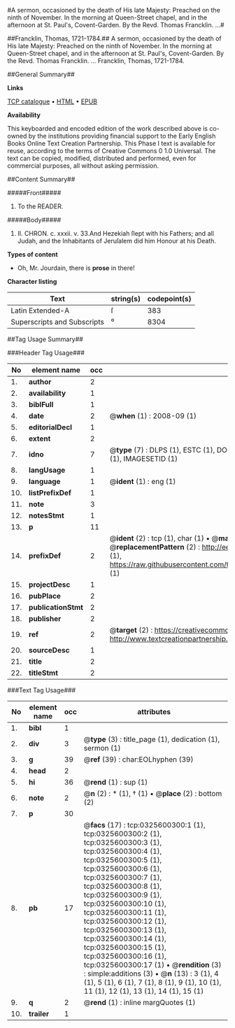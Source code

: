 #A sermon, occasioned by the death of His late Majesty: Preached on the ninth of November. In the morning at Queen-Street chapel, and in the afternoon at St. Paul's, Covent-Garden. By the Revd. Thomas Francklin. ...#

##Francklin, Thomas, 1721-1784.##
A sermon, occasioned by the death of His late Majesty: Preached on the ninth of November. In the morning at Queen-Street chapel, and in the afternoon at St. Paul's, Covent-Garden. By the Revd. Thomas Francklin. ...
Francklin, Thomas, 1721-1784.

##General Summary##

**Links**

[TCP catalogue](http://www.ota.ox.ac.uk/tcp/)  • 
[HTML](http://tei.it.ox.ac.uk/tcp/Texts-HTML/free/004/004841819.html)  • 
[EPUB](http://tei.it.ox.ac.uk/tcp/Texts-EPUB/free/004/004841819.epub)

**Availability**

This keyboarded and encoded edition of the
	       work described above is co-owned by the institutions
	       providing financial support to the Early English Books
	       Online Text Creation Partnership. This Phase I text is
	       available for reuse, according to the terms of Creative
	       Commons 0 1.0 Universal. The text can be copied,
	       modified, distributed and performed, even for
	       commercial purposes, all without asking permission.


##Content Summary##

#####Front#####

1. To the READER.

#####Body#####

1. II. CHRON. c. xxxii. v. 33.And Hezekiah ſlept with his Fathers; and all Judah, and the Inhabitants of Jeruſalem did him Honour at his Death.

**Types of content**

  * Oh, Mr. Jourdain, there is **prose** in there!

**Character listing**


|Text|string(s)|codepoint(s)|
|---|---|---|
|Latin Extended-A|ſ|383|
|Superscripts             and Subscripts|⁰|8304|

##Tag Usage Summary##

###Header Tag Usage###

|No|element name|occ|attributes|
|---|---|---|---|
|1.|__author__|2||
|2.|__availability__|1||
|3.|__biblFull__|1||
|4.|__date__|2| @__when__ (1) : 2008-09 (1)|
|5.|__editorialDecl__|1||
|6.|__extent__|2||
|7.|__idno__|7| @__type__ (7) : DLPS (1), ESTC (1), DOCNO (1), TCP (1), GALEDOCNO (1), CONTENTSET (1), IMAGESETID (1)|
|8.|__langUsage__|1||
|9.|__language__|1| @__ident__ (1) : eng (1)|
|10.|__listPrefixDef__|1||
|11.|__note__|3||
|12.|__notesStmt__|1||
|13.|__p__|11||
|14.|__prefixDef__|2| @__ident__ (2) : tcp (1), char (1)  •  @__matchPattern__ (2) : ([0-9\-]+):([0-9IVX]+) (1), (.+) (1)  •  @__replacementPattern__ (2) : http://eebo.chadwyck.com/downloadtiff?vid=$1&page=$2 (1), https://raw.githubusercontent.com/textcreationpartnership/Texts/master/tcpchars.xml#$1 (1)|
|15.|__projectDesc__|1||
|16.|__pubPlace__|2||
|17.|__publicationStmt__|2||
|18.|__publisher__|2||
|19.|__ref__|2| @__target__ (2) : https://creativecommons.org/publicdomain/zero/1.0/ (1), http://www.textcreationpartnership.org/docs/. (1)|
|20.|__sourceDesc__|1||
|21.|__title__|2||
|22.|__titleStmt__|2||


###Text Tag Usage###

|No|element name|occ|attributes|
|---|---|---|---|
|1.|__bibl__|1||
|2.|__div__|3| @__type__ (3) : title_page (1), dedication (1), sermon (1)|
|3.|__g__|39| @__ref__ (39) : char:EOLhyphen (39)|
|4.|__head__|2||
|5.|__hi__|36| @__rend__ (1) : sup (1)|
|6.|__note__|2| @__n__ (2) : * (1), † (1)  •  @__place__ (2) : bottom (2)|
|7.|__p__|30||
|8.|__pb__|17| @__facs__ (17) : tcp:0325600300:1 (1), tcp:0325600300:2 (1), tcp:0325600300:3 (1), tcp:0325600300:4 (1), tcp:0325600300:5 (1), tcp:0325600300:6 (1), tcp:0325600300:7 (1), tcp:0325600300:8 (1), tcp:0325600300:9 (1), tcp:0325600300:10 (1), tcp:0325600300:11 (1), tcp:0325600300:12 (1), tcp:0325600300:13 (1), tcp:0325600300:14 (1), tcp:0325600300:15 (1), tcp:0325600300:16 (1), tcp:0325600300:17 (1)  •  @__rendition__ (3) : simple:additions (3)  •  @__n__ (13) : 3 (1), 4 (1), 5 (1), 6 (1), 7 (1), 8 (1), 9 (1), 10 (1), 11 (1), 12 (1), 13 (1), 14 (1), 15 (1)|
|9.|__q__|2| @__rend__ (1) : inline margQuotes (1)|
|10.|__trailer__|1||
